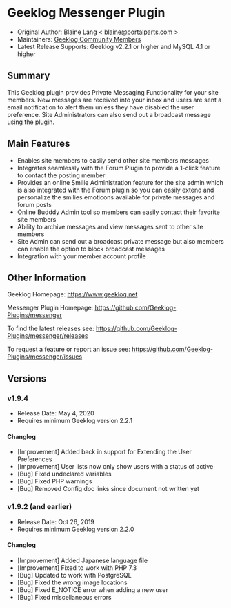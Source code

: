 # Geeklog Messenger Plugin

* Original Author: Blaine Lang < blaine@portalparts.com >
* Maintainers: [Geeklog Community Members](https://github.com/Geeklog-Plugins/messenger/graphs/contributors)
* Latest Release Supports: Geeklog v2.2.1 or higher and MySQL 4.1 or higher

## Summary

This Geeklog plugin provides Private Messaging Functionality for your site members. New messages are received into your inbox and users are sent a email notification to alert them unless they have disabled the user preference. Site Administrators can also send out a broadcast message using the plugin.

## Main Features

* Enables site members to easily send other site members messages
* Integrates seamlessly with the Forum Plugin to provide a 1-click feature to contact the posting member
* Provides an online Smilie Administration feature for the site admin which is also integrated with the Forum plugin so you can easily extend and personalize the smilies emoticons available for private messages and forum posts
* Online Budddy Admin tool so members can easily contact their favorite site members
* Ability to archive messages and view messages sent to other site members
* Site Admin can send out a broadcast private message but also members can enable the option to block broadcast messages
* Integration with your member account profile

## Other Information

Geeklog Homepage:
https://www.geeklog.net

Messenger Plugin Homepage:
https://github.com/Geeklog-Plugins/messenger

To find the latest releases see:
https://github.com/Geeklog-Plugins/messenger/releases

To request a feature or report an issue see: 
https://github.com/Geeklog-Plugins/messenger/issues

## Versions

### v1.9.4

* Release Date: May 4, 2020
* Requires minimum Geeklog version 2.2.1

#### Changlog

* [Improvement] Added back in support for Extending the User Preferences 
* [Improvement] User lists now only show users with a status of active
* [Bug] Fixed undeclared variables
* [Bug] Fixed PHP warnings
* [Bug] Removed Config doc links since document not written yet

### v1.9.2 (and earlier)

* Release Date: Oct 26, 2019
* Requires minimum Geeklog version 2.2.0

#### Changlog

* [Improvement] Added Japanese language file
* [Improvement] Fixed to work with PHP 7.3
* [Bug] Updated to work with PostgreSQL
* [Bug] Fixed the wrong image locations
* [Bug] Fixed E_NOTICE error when adding a new user
* [Bug] Fixed miscellaneous errors
